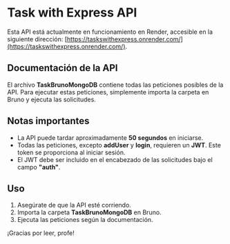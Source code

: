 # Task with Express API

Esta API está actualmente en funcionamiento en Render, accesible en la siguiente dirección: [https://taskswithexpress.onrender.com/](https://taskswithexpress.onrender.com/).

## Documentación de la API

El archivo **TaskBrunoMongoDB** contiene todas las peticiones posibles de la API. Para ejecutar estas peticiones, simplemente importa la carpeta en Bruno y ejecuta las solicitudes.

## Notas importantes

- La API puede tardar aproximadamente **50 segundos** en iniciarse.
- Todas las peticiones, excepto **addUser** y **login**, requieren un **JWT**. Este token se proporciona al iniciar sesión.
- El JWT debe ser incluido en el encabezado de las solicitudes bajo el campo **"auth"**.

## Uso

1. Asegúrate de que la API esté corriendo.
2. Importa la carpeta **TaskBrunoMongoDB** en Bruno.
3. Ejecuta las peticiones según la documentación.

¡Gracias por leer, profe!
